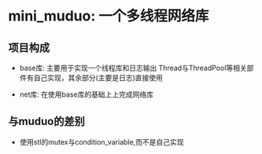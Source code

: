 # mini_muduo: 一个多线程网络库

## 项目构成

* base库: 主要用于实现一个线程库和日志输出
	Thread与ThreadPool等相关部件有自己实现，其余部分(主要是日志)直接使用

* net库: 在使用base库的基础上上完成网络库

## 与muduo的差别
* 使用stl的mutex与condition_variable,而不是自己实现
